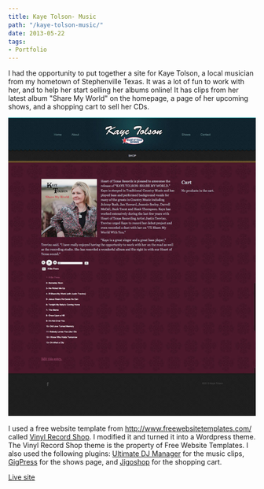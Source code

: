 ```yaml
---
title: Kaye Tolson- Music
path: "/kaye-tolson-music/"
date: 2013-05-22
tags:
- Portfolio
---
```


I had the opportunity to put together a site for Kaye Tolson, a local musician from my hometown of Stephenville Texas. It was a lot of fun to work with her, and to help her start selling her albums online! It has clips from her latest album "Share My World" on the homepage, a page of her upcoming shows, and a shopping cart to sell her CDs.

<img alt="kaye-tolson" src="./kaye-tolson.jpg" />

I used a free website template from <a href="http://www.freewebsitetemplates.com/" target="_blank">http://www.freewebsitetemplates.com/</a> called <a href="http://www.freewebsitetemplates.com/preview/vinylrecordshopwebtemplate/" target="_blank">Vinyl Record Shop</a>. I modified it and turned it into a Wordpress theme. The Vinyl Record Shop theme is the property of Free Website Templates. I also used the following plugins: <a href="http://codecanyon.net/item/ultimate-dj-manager-wordpress-plugin/241072" target="_blank">Ultimate DJ Manager</a> for the music clips, <a href="http://wordpress.org/plugins/gigpress/" target="_blank">GigPress</a> for the shows page, and <a href="http://wordpress.org/plugins/jigoshop/" target="_blank">Jigoshop</a> for the shopping cart.

<a href="http://www.kayetolson.com" target="_blank">Live site</a>
